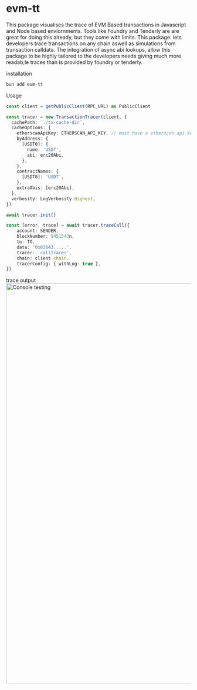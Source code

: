 # evm-tt

This package visualises the trace of EVM Based transactions in Javascript and Node based enviornments. Tools like Foundry and Tenderly are are great for doing this already, but they come with limits. This package. lets developers trace transactions on any chain aswell as simulations from transaction calldata. The integration of async abi lookups, allow this package to be highly tailored to the developers needs giving much more readab;le traces than is provided by foundry or tenderly.

installation
```bash
bun add evm-tt
```

Usage
```ts
const client = getPublicClient(RPC_URL) as PublicClient

const tracer = new TransactionTracer(client, {
  cachePath: `./tx-cache-dir`,
  cacheOptions: {
    etherscanApiKey: ETHERSCAN_API_KEY, // must have a etherscan api key
    byAddress: {
      [USDT0]: {
        name: 'USDT',
        abi: erc20Abi,
      },
    },
    contractNames: {
      [USDT0]: 'USDT',
    },
    extraAbis: [erc20Abi],
  },
  verbosity: LogVerbosity.Highest,
})

await tracer.init()

const [error, trace] = await tracer.traceCall({
    account: SENDER,
    blockNumber: 9451543n,
    to: TO,
    data: '0x83643.....',
    tracer: 'callTracer',
    chain: client.chain,
    tracerConfig: { withLog: true },
})

```

trace output
<img width="1092" alt="Console testing" src="https://github.com/ChefBingbong/ethereum-transaction-tracer/assets/transaction-trace.png">

